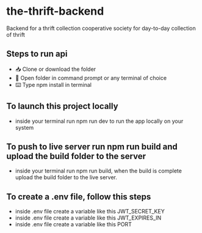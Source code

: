 # the-thrift-backend
Backend for a thrift collection cooperative society for day-to-day collection of thrift

## Steps to run api

 - 📥 Clone or download the folder
 - 📁 Open folder in command prompt or any terminal of choice
 - ⌨️ Type npm install in terminal


## To launch this project locally
- inside your terminal run npm run dev to run the app locally on your system

## To push to live server run npm run build and upload the build folder to the server
- inside your terminal run npm run build, when the build is complete upload the build folder to the live server.


## To create a .env file, follow this steps 
- inside .env file create a variable like this JWT_SECRET_KEY
- inside .env file create a variable like this JWT_EXPIRES_IN
- inside .env file create a variable like this PORT
